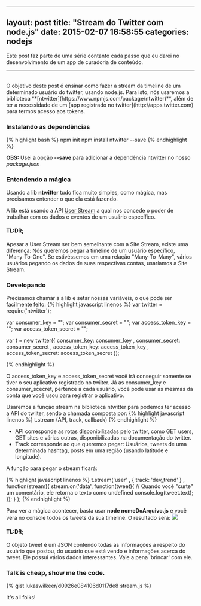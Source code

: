 ---
layout: post
title:  "Stream do Twitter com node.js"
date:   2015-02-07 16:58:55
categories: nodejs
-----
Este post faz parte de uma série contanto cada passo que eu darei no desenvolvimento de um app de curadoria de conteúdo.

----------------------------------
<br />
O objetivo deste post é ensinar como fazer a stream da timeline de um determinado usuário do twitter, usando node.js. Para isto, nós usaremos a biblioteca **[ntwitter](https://www.npmjs.com/package/ntwitter)**, além de ter a necessidade de um [app registrado no twitter](http://apps.twitter.com) para termos acesso aos tokens.

### Instalando as dependências
{% highlight bash %}
npm init
npm install ntwitter --save
{% endhighlight %}

**OBS:** Usei a opção **--save** para adicionar a dependência ntwitter no nosso *package.json*

### Entendendo a mágica
Usando a lib **ntwitter** tudo fica muito simples, como mágica, mas precisamos entender o que ela está fazendo.

A lib está usando a API [User Stream](https://dev.twitter.com/streaming/userstreams) a qual nos concede o poder de trabalhar com os dados e eventos de um usuário específico.

#### TL:DR;

Apesar a User Stream ser bem semelhante com a Site Stream, existe uma diferença: Nós queremos pegar a timeline de um usuário específico, "Many-To-One". Se estivéssemos em uma relação "Many-To-Many", vários usuários pegando os dados de suas respectivas contas, usaríamos a Site Stream.

### Developando

Precisamos chamar a a lib e setar nossas variáveis, o que pode ser facilmente feito:
{% highlight javascript linenos %}
var twitter = require('ntwitter');

var consumer_key = "";
var consumer_secret = "";
var access_token_key = "";
var access_token_secret = "";

var t = new twitter({
  consumer_key: consumer_key
  , consumer_secret: consumer_secret
  , access_token_key: access_token_key
  , access_token_secret: access_token_secret
});

{% endhighlight %}

O access_token_key e access_token_secret você irá conseguir somente se tiver o seu aplicativo registrado no twiiter. Já as consumer_key e consumer_scecret, pertence a cada usuário, você pode usar as mesmas da conta que você usou para registrar o aplicativo.

Usaremos a função stream na biblioteca ntwitter para podemos ter acesso a API do twiiter, sendo a chamada composta por:
{% highlight javascript linenos %}
t.stream (API, track, callback)
{% endhighlight %}

* API corresponde as rotas disponibilizadas pelo twitter, como GET users, GET sites e várias outras, disponibilizadas na documentação do twitter.
* Track corresponde ao que queremos pegar: Usuários, tweets de uma determinada hashtag, posts em uma região (usando latitude e longitude).

A função para pegar o stream ficará:

{% highlight javascript linenos %}
t.stream('user'
  , { track: 'dev_trend' }
  , function(stream){
    stream.on('data', function(tweet){
      // Quando você "curte" um comentário, ele retorna o texto como undefined
      console.log(tweet.text);
    });
  }
);
{% endhighlight %}

Para ver a mágica acontecer, basta usar **node nomeDoArquivo.js** e você verá no console todos os tweets da sua timeline. 
O resultado será:
![](https://dl-web.dropbox.com/get/Public/teste%20stream%20nodejs.png?_subject_uid=96668646&w=AABjdrU-feeZeFfLN4l5A738ocvFj1o3m7jqJusCpUOnHg)

#### TL:DR;
O objeto tweet é um JSON contendo todas as informações a respeito do usuário que postou, do usuário que está vendo e informações acerca do tweet. Ele possui vários dados interessantes. Vale a pena 'brincar' com ele.

### Talk is cheap, show me the code.

{% gist lukaswilkeer/d0926e084106d0117de8 stream.js %}

It's all folks!
